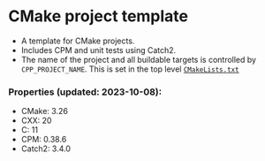 # CMake project template 

- A template for CMake projects.
- Includes CPM and unit tests using Catch2. 
- The name of the project and all buildable targets is controlled by `CPP_PROJECT_NAME`. This is set in the top level [`CMakeLists.txt`](./CMakeLists.txt)

### Properties (updated: 2023-10-08):

- CMake: 3.26
- CXX: 20
- C: 11
- CPM: 0.38.6
- Catch2: 3.4.0

